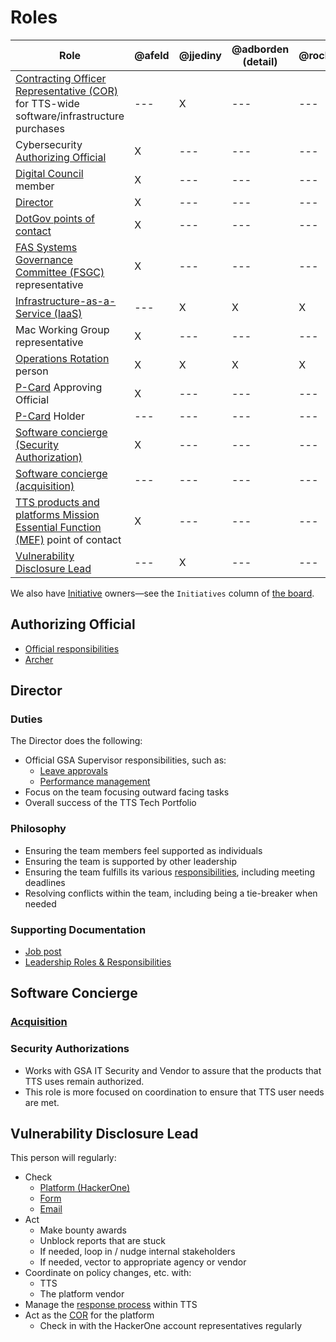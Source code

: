 # Roles

| Role                                                                                                                                                     | @afeld | @jjediny | @adborden (detail) | @rocheller123 |
| -------------------------------------------------------------------------------------------------------------------------------------------------------- | ------ | -------- | ------------------ | ------------- |
| [Contracting Officer Representative (COR)][cor] for TTS-wide software/infrastructure purchases                                                           | ---    | X        | ---                | ---           |
| Cybersecurity [Authorizing Official](#authorizing-official)                                                                                              | X      | ---      | ---                | ---           |
| [Digital Council](https://docs.google.com/document/d/1v_kidGvpfVsMze-hJdaApI61Q3Vr6E-zZ5t79drnqIM/edit) member                                           | X      | ---      | ---                | ---           |
| [Director](#director)                                                                                                                                    | X      | ---      | ---                | ---           |
| [DotGov points of contact](https://home.dotgov.gov/management/#points-of-contact)                                                                        | X      | ---      | ---                | ---           |
| [FAS Systems Governance Committee (FSGC)](https://sites.google.com/a/gsa.gov/fas-systems-governance/home) representative                                 | X      | ---      | ---                | ---           |
| [Infrastructure-as-a-Service (IaaS)](https://handbook.tts.gsa.gov/launching-software/infrastructure/)                                                    | ---    | X        | X                  | X             |
| Mac Working Group representative                                                                                                                         | X      | ---      | ---                | ---           |
| [Operations Rotation](ops_rotation.md) person                                                                                                            | X      | X        | X                  | X             |
| [P-Card](https://drive.google.com/drive/folders/1CkxpHq0mDFeAnXlaMQJ9RQOCioVHckgs) Approving Official                                                    | X      | ---      | ---                | ---           |
| [P-Card](https://drive.google.com/drive/folders/1CkxpHq0mDFeAnXlaMQJ9RQOCioVHckgs) Holder                                                                | ---    | ---      | ---                | ---           |
| [Software concierge (Security Authorization)](#security-authorizations)                                                                                  | X      | ---      | ---                | ---           |
| [Software concierge (acquisition)](#acquisition)                                                                                                         | ---    | ---      | ---                | ---           |
| [TTS products and platforms Mission Essential Function (MEF)](https://drive.google.com/drive/folders/1I53LwxcMPHvoCWZziN4jvQ3wWFc2tvF8) point of contact | X      | ---      | ---                | ---           |
| [Vulnerability Disclosure Lead](#vulnerability-disclosure-lead)                                                                                          | ---    | X        | ---                | ---           |

We also have [Initiative](workflow.md#structure) owners—see the `Initiatives` column of [the board](https://github.com/orgs/18F/projects/11?fullscreen=true).

## Authorizing Official

- [Official responsibilities](https://www.gsa.gov/cdnstatic/ITSecurity21001L.pdf#page=18)
- [Archer](https://before-you-ship.18f.gov/ato/archer/)

## Director

### Duties

The Director does the following:

- Official GSA Supervisor responsibilities, such as:
  - [Leave approvals](https://handbook.tts.gsa.gov/leave/)
  - [Performance management](https://handbook.tts.gsa.gov/performance-management/)
- Focus on the team focusing outward facing tasks
- Overall success of the TTS Tech Portfolio

### Philosophy

- Ensuring the team members feel supported as individuals
- Ensuring the team is supported by other leadership
- Ensuring the team fulfills its various [responsibilities](https://handbook.tts.gsa.gov/tech-portfolio/), including meeting deadlines
- Resolving conflicts within the team, including being a tie-breaker when needed

### Supporting Documentation

- [Job post](https://join.tts.gsa.gov/join/technology-portfolio-director/)
- [Leadership Roles & Responsibilities](https://docs.google.com/document/d/1B4rtZd06w7ITABrjrGWRjAfU4f-go2jnuO_D0PokJMw/edit#heading=h.5lx1f0htbp8v)

## Software Concierge

### [Acquisition](https://docs.google.com/document/d/1DBCuxMFE5anShLIRxUD1qE7eDffKsrNEtAscjCF978s/edit)

### Security Authorizations

- Works with GSA IT Security and Vendor to assure that the products that TTS uses remain authorized.
- This role is more focused on coordination to ensure that TTS user needs are met.

## Vulnerability Disclosure Lead

This person will regularly:

- Check
  - [Platform (HackerOne)](https://hackerone.com/bugs)
  - [Form](https://docs.google.com/forms/d/e/1FAIpQLSdhr6REOq8QRZ3C2cRWVHWbjcGgdNL8_nVSGY1cBSl1-tfkWA/viewform)
  - [Email](https://groups.google.com/a/gsa.gov/forum/#!forum/tts-vulnerability-reports)
- Act
  - Make bounty awards
  - Unblock reports that are stuck
  - If needed, loop in / nudge internal stakeholders
  - If needed, vector to appropriate agency or vendor
- Coordinate on policy changes, etc. with:
  - TTS
  - The platform vendor
- Manage the [response process](https://handbook.tts.gsa.gov/responding-to-public-disclosure-vulnerabilities/) within TTS
- Act as the [COR][cor] for the platform
  - Check in with the HackerOne account representatives regularly

[cor]: https://docs.google.com/document/d/14xOFvIGwlG0Gbd52o1D4AyJ52RqzHpX91nfEYJKu5qQ/edit
